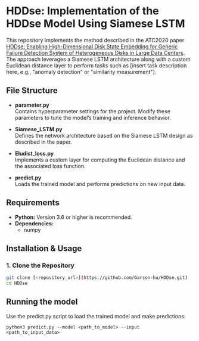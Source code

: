# HDDse: Implementation of the HDDse Model Using Siamese LSTM

This repository implements the method described in the ATC2020 paper [HDDse: Enabling High-Dimensional Disk State Embedding for Generic Failure Detection System of Heterogeneous Disks in Large Data Centers](https://www.usenix.org/system/files/atc20-zhang-ji.pdf). The approach leverages a Siamese LSTM architecture along with a custom Euclidean distance layer to perform tasks such as [insert task description here, e.g., "anomaly detection" or "similarity measurement"].

## File Structure

- **parameter.py**  
  Contains hyperparameter settings for the project. Modify these parameters to tune the model’s training and inference behavior.

- **Siamese_LSTM.py**  
  Defines the network architecture based on the Siamese LSTM design as described in the paper.

- **Eludist_loss.py**  
  Implements a custom layer for computing the Euclidean distance and the associated loss function.

- **predict.py**  
  Loads the trained model and performs predictions on new input data.

## Requirements

- **Python:** Version 3.6 or higher is recommended.
- **Dependencies:**  
  - numpy  


## Installation & Usage

### 1. Clone the Repository

```bash
git clone [<repository_url>](https://github.com/Garson-hu/HDDse.git)
cd HDDse
```

## Running the model

Use the predict.py script to load the trained model and make predictions:
```
python3 predict.py --model <path_to_model> --input <path_to_input_data>
```
